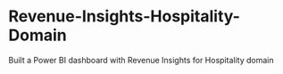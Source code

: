 # Revenue-Insights-Hospitality-Domain
Built a Power BI dashboard with Revenue Insights for Hospitality domain
